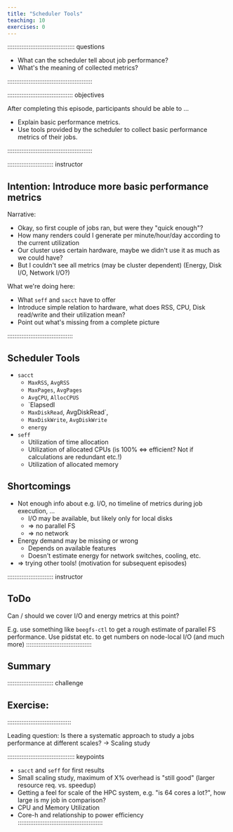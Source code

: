 ```yaml
---
title: "Scheduler Tools"
teaching: 10
exercises: 0
---
```


:::::::::::::::::::::::::::::::::::::: questions 

- What can the scheduler tell about job performance?
- What's the meaning of collected metrics?

::::::::::::::::::::::::::::::::::::::::::::::::

::::::::::::::::::::::::::::::::::::: objectives

After completing this episode, participants should be able to …

- Explain basic performance metrics.
- Use tools provided by the scheduler to collect basic performance metrics of their jobs.

::::::::::::::::::::::::::::::::::::::::::::::::


:::::::::::::::::::::::::: instructor
## Intention: Introduce more basic performance metrics

Narrative:
- Okay, so first couple of jobs ran, but were they "quick enough"?
- How many renders could I generate per minute/hour/day according to the current utilization
- Our cluster uses certain hardware, maybe we didn't use it as much as we could have?
- But I couldn't see all metrics (may be cluster dependent) (Energy, Disk I/O, Network I/O?)

What we're doing here:
- What `seff` and `sacct` have to offer
- Introduce simple relation to hardware, what does RSS, CPU, Disk read/write and their utilization mean?
- Point out what's missing from a complete picture

:::::::::::::::::::::::::::::::::::::


## Scheduler Tools

- `sacct`
   - `MaxRSS`, `AvgRSS`
   - `MaxPages`, `AvgPages`
   - `AvgCPU`, `AllocCPUS`
   - `ElapsedI
   - `MaxDiskRead`, AvgDiskRead`,
   - `MaxDiskWrite`, `AvgDiskWrite`
   - `energy`
- `seff`
   - Utilization of time allocation
   - Utilization of allocated CPUs (is 100% <=> efficient? Not if calculations are redundant etc.!)
   - Utilization of allocated memory



## Shortcomings
- Not enough info about e.g. I/O, no timeline of metrics during job execution, ...
   - I/O may be available, but likely only for local disks
   - => no parallel FS
   - => no network
- Energy demand may be missing or wrong
   - Depends on available features
   - Doesn't estimate energy for network switches, cooling, etc.
- => trying other tools! (motivation for subsequent episodes)


:::::::::::::::::::::::::: instructor
## ToDo
Can / should we cover I/O and energy metrics at this point?

E.g. use something like `beegfs-ctl` to get a rough estimate of parallel FS performance.
Use pidstat etc. to get numbers on node-local I/O (and much more)
:::::::::::::::::::::::::::::::::::::


## Summary

:::::::::::::::::::::::::: challenge
## Exercise:
::::::::::::::::::::::::::::::::::::

Leading question: Is there a systematic approach to study a jobs performance at different scales? -> Scaling study

:::::::::::::::::::::::::::::::::::::: keypoints
- `sacct` and `seff` for first results
- Small scaling study, maximum of X% overhead is "still good" (larger resource req. vs. speedup)
- Getting a feel for scale of the HPC system, e.g. "is 64 cores a lot?", how large is my job in comparison?
- CPU and Memory Utilization
- Core-h and relationship to power efficiency
::::::::::::::::::::::::::::::::::::::::::::::::
